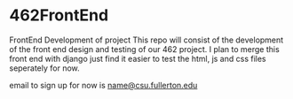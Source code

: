 # 462FrontEnd
FrontEnd Development of project
This repo will consist of the development of the front end design and testing of our 462 project. I plan to merge this front end with django just find it easier to test the html, js and css files seperately for now. 

email to sign up for now is name@csu.fullerton.edu

